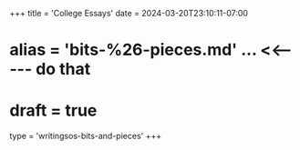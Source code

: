 +++
title = 'College Essays'
date = 2024-03-20T23:10:11-07:00
# alias = 'bits-%26-pieces.md' ... <<----- do that 
# draft = true
type = 'writingsos-bits-and-pieces'
+++
